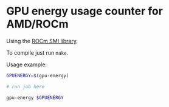 # GPU energy usage counter for AMD/ROCm

Using the [ROCm SMI library](https://github.com/RadeonOpenCompute/rocm_smi_lib/).

To compile just run `make`.

Usage example:

```bash
GPUENERGY=$(gpu-energy)

# run job here

gpu-energy $GPUENERGY
```
